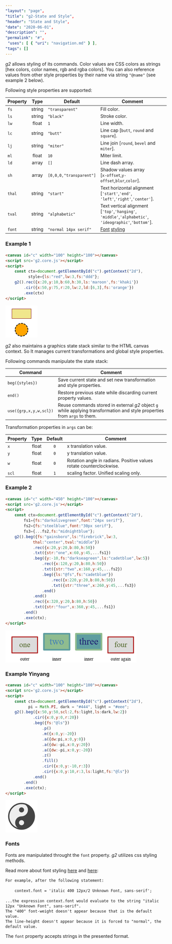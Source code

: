 ```yaml
---
"layout": "page",
"title": "g2-State and Style",
"header": "State and Style",
"date": "2020-06-01",
"description": "",
"permalink": "#",
 "uses": [ { "uri": "navigation.md" } ],
"tags": []
---
```



_g2_ allows styling of its commands.
Color values are CSS colors as strings [hex colors, color names, rgb and rgba colors].
You can also reference values from other style properties by their name via string `"@name"` (see example 2 below).

Following style properties are supported:

Property | Type | Default | Comment
------------ |:----------:|--------| -------
`fs` | string | `"transparent"` | Fill color.
`ls` | string | `"black"` | Stroke color.
`lw` | float | `1` | Line width.
`lc` | string | `"butt"` | Line cap [`butt`, `round` and `square`].
`lj` | string | `"miter"` | Line join [`round`, `bevel` and `miter`].
`ml` | float | `10` | Miter limit.
`ld` | array | `[]` | Line dash array.
`sh` | array | `[0,0,0,"transparent"]` | Shadow values array<br> [`x-offset`,`y-offset`,`blur`,`color`].
`thal` | string | `"start"` | Text horizontal alignment [`'start'`,`'end'`,<br>`'left'`,`'right'`,`'center'`].
`tval` | string | `"alphabetic"` | Text vertical alignment [`'top'`,`'hanging'`,<br>`'middle'`,`'alphabetic'`,<br>`'ideographic'`,`'bottom'`].
`font` | string | `"normal 14px serif"` | [Font](https://developer.mozilla.org/en-US/docs/Web/API/CanvasRenderingContext2D/font) [styling](https://html.spec.whatwg.org/multipage/canvas.html#dom-context-2d-font)

### Example 1
```html
<canvas id="c" width="100" height="100"></canvas>
<script src='g2.core.js'></script>
<script>
    const ctx=document.getElementById("c").getContext("2d"),
          style={ls:"red",lw:3,fs:"ddd"};
    g2().rec({x:20,y:10,b:60,h:30,ls:'maroon',fs:'khaki'})
        .cir({x:50,y:75,r:20,lw:2,ld:[6,3],fs:'orange'})
        .exe(ctx)
</script>
```
![element style](../img/elemstyle.png)

_g2_ also maintains a graphics state stack similar to the HTML canvas context.
So It manages current transformations and global style properties.

Following commands manipulate the state stack:

Command | Comment
-------- |-------
`beg({styles})` | Save current state and set new transformation and style properties.
`end()` | Restore previous state while discarding current property values.
`use({grp,x,y,w,scl})` | Reuse commands stored in external _g2_ object `g` while applying transformation and style properties from `args` to them.

Transformation properties in `args` can be:

Property | Type | Default | Comment
-------- |:-------:|:----:|-----
`x` | 	float |	`0` | x translation value.
`y` | 	float |	`0` | y translation value.
`w` | 	float |	`0` | Rotation angle in radians. Positive values rotate counterclockwise.
`scl` | 	float |	`1` | scaling factor. Unified scaling only.

### Example 2
```html
<canvas id="c" width="450" height="100"></canvas>
<script src='g2.core.js'></script>
<script>
    const ctx=document.getElementById("c").getContext("2d"),
        fs1={fs:"darkolivegreen",font:"24px serif"},
        fs2={fs:"steelblue",font:"30px serif"},
        fs3={...fs2,fs:"midnightblue"};
    g2().beg({fs:"gainsboro",ls:"firebrick",lw:3,
            thal:"center",tval:"middle"})
            .rec({x:20,y:20,b:80,h:50})
            .txt({str:"one",x:60,y:45,...fs1})
            .beg({y:-10,fs:"darkseagreen",ls:"cadetblue",lw:5})
                .rec({x:120,y:20,b:80,h:50})
                .txt({str:"two",x:160,y:45,...fs2})
                .beg({ls:"@fs",fs:"cadetblue"})
                    .rec({x:220,y:20,b:80,h:50})
                    .txt({str:"three",x:260,y:45,...fs3})
                .end()
            .end()
            .rec({x:320,y:20,b:80,h:50})
            .txt({str:"four",x:360,y:45,...fs1})
        .end()
        .exe(ctx);
</script>
```
![beg Element](../img/beg-2.png)

### Example Yinyang
```html
<canvas id="c" width="100" height="100"></canvas>
<script src='g2.core.js'></script>
<script>
    const ctx=document.getElementById("c").getContext("2d"),
          pi = Math.PI, dark = "#444", light = "#eee";
    g2().beg({x:50,y:50,scl:2,fs:light,ls:dark,lw:2})
            .cir({x:0,y:0,r:20})
            .beg({fs:"@ls"})
                .p()
                .m({x:0,y:-20})
                .a({dw:pi,x:0,y:0})
                .a({dw:-pi,x:0,y:20})
                .a({dw:-pi,x:0,y:-20})
                .z()
                .fill()
                .cir({x:0,y:-10,r:3})
                .cir({x:0,y:10,r:3,ls:light,fs:"@ls"})
            .end()
        .end()
        .exe(ctx);
</script>
```
![yinyang example](../img/yinyang.png)

### Fonts

Fonts are manipulated throught the `font` property.
_g2_ utilizes css styling methods.

Read more about font styling
[here](https://developer.mozilla.org/en-US/docs/Web/API/CanvasRenderingContext2D/font)
and
[here](https://html.spec.whatwg.org/multipage/canvas.html#dom-context-2d-font):
```
For example, after the following statement:

    context.font = 'italic 400 12px/2 Unknown Font, sans-serif';

...the expression context.font would evaluate to the string "italic 12px "Unknown Font", sans-serif".
The "400" font-weight doesn't appear because that is the default value.
The line-height doesn't appear because it is forced to "normal", the default value.
```
The `font` property accepts strings in the presented format.
